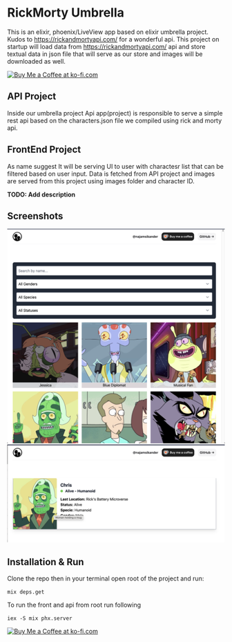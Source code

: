 # RickMorty Umbrella
This is an elixir, phoenix/LiveView app based on elixir umbrella project. Kudos to https://rickandmortyapi.com/ for a wonderful api. This project on startup will load data from https://rickandmortyapi.com/ api and store textual data in json file that will serve as our store and images will be downloaded as well. 


<a href='https://ko-fi.com/C0C71E7JQK' target='_blank'><img height='36' style='border:0px;height:36px;' src='https://storage.ko-fi.com/cdn/kofi2.png?v=6' border='0' alt='Buy Me a Coffee at ko-fi.com' /></a>




## API Project
Inside our umbrella project Api app(project) is responsible to serve a simple rest api based on the characters.json file we compiled using rick and morty api.

## FrontEnd Project
As name suggest It will be serving UI to user with charactesr list that can be filtered based on user input. Data is fetched from API project and images are served from this project using images folder and character ID.

**TODO: Add description**


## Screenshots

![Alt text](readme/list.png "List Characters")
![Alt text](readme/details.png "details")

## Installation & Run
Clone the repo then in your terminal open root of the project and run:

    mix deps.get

To run the front and api from root run following

    iex -S mix phx.server

<a href='https://ko-fi.com/C0C71E7JQK' target='_blank'><img height='36' style='border:0px;height:36px;' src='https://storage.ko-fi.com/cdn/kofi2.png?v=6' border='0' alt='Buy Me a Coffee at ko-fi.com' /></a>
